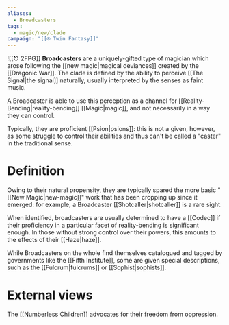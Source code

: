 ```yaml
---
aliases:
  - Broadcasters
tags:
  - magic/new/clade
campaign: "[[⍟ Twin Fantasy]]"
---
```

![[⎋ 2FPG]]
**Broadcasters** are a uniquely-gifted type of magician which arose following the [[new magic|magical deviances]] created by the [[Dragonic War]]. The clade is defined by the ability to perceive [[The Signal|the signal]] naturally, usually interpreted by the senses as faint music. 

A Broadcaster is able to use this perception as a channel for [[Reality-Bending|reality-bending]] [[Magic|magic]], and not necessarily in a way they can control.

Typically, they are proficient [[Psion|psions]]: this is not a given, however, as some struggle to control their abilities and thus can't be called a "caster" in the traditional sense. 

# Definition

Owing to their natural propensity, they are typically spared the more basic "[[New Magic|new-magic]]" work that has been cropping up since it emerged: for example, a Broadcaster [[Shotcaller|shotcaller]] is a rare sight.

When identified, broadcasters are usually determined to have a [[Codec]] if their proficiency in a particular facet of reality-bending is significant enough. In those without strong control over their powers, this amounts to the effects of their [[Haze|haze]]. 

While Broadcasters on the whole find themselves catalogued and tagged by governments like the [[Fifth Institute]], some are given special descriptions, such as the [[Fulcrum|fulcrums]] or [[Sophist|sophists]].

# External views

The [[Numberless Children]] advocates for their freedom from oppression.